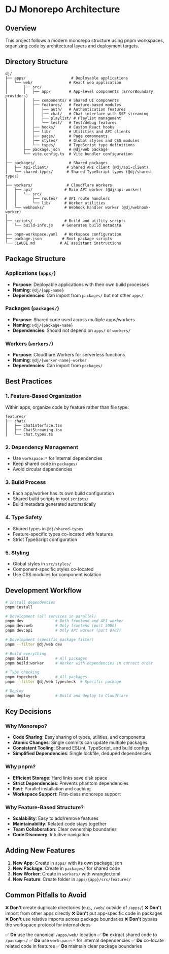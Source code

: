 # DJ Monorepo Architecture

## Overview

This project follows a modern monorepo structure using pnpm workspaces, organizing code by architectural layers and deployment targets.

## Directory Structure

```
dj/
├── apps/                    # Deployable applications
│   └── web/                # React web application
│       ├── src/
│       │   ├── app/        # App-level components (ErrorBoundary, providers)
│       │   ├── components/ # Shared UI components
│       │   ├── features/   # Feature-based modules
│       │   │   ├── auth/   # Authentication features
│       │   │   ├── chat/   # Chat interface with SSE streaming
│       │   │   ├── playlist/ # Playlist management
│       │   │   └── test/   # Test/debug features
│       │   ├── hooks/      # Custom React hooks
│       │   ├── lib/        # Utilities and API clients
│       │   ├── pages/      # Page components
│       │   ├── styles/     # Global styles and CSS modules
│       │   └── types/      # TypeScript type definitions
│       ├── package.json    # @dj/web package
│       └── vite.config.ts  # Vite bundler configuration
│
├── packages/               # Shared packages
│   ├── api-client/        # Shared API client (@dj/api-client)
│   └── shared-types/      # Shared TypeScript types (@dj/shared-types)
│
├── workers/               # Cloudflare Workers
│   ├── api/              # Main API worker (@dj/api-worker)
│   │   └── src/
│   │       ├── routes/   # API route handlers
│   │       └── lib/      # Worker utilities
│   └── webhooks/         # Webhook handler worker (@dj/webhook-worker)
│
├── scripts/              # Build and utility scripts
│   └── build-info.js    # Generates build metadata
│
├── pnpm-workspace.yaml   # Workspace configuration
├── package.json         # Root package scripts
└── CLAUDE.md           # AI assistant instructions
```

## Package Structure

### Applications (`apps/`)
- **Purpose**: Deployable applications with their own build processes
- **Naming**: `@dj/{app-name}`
- **Dependencies**: Can import from `packages/` but not other `apps/`

### Packages (`packages/`)
- **Purpose**: Shared code used across multiple apps/workers
- **Naming**: `@dj/{package-name}`
- **Dependencies**: Should not depend on `apps/` or `workers/`

### Workers (`workers/`)
- **Purpose**: Cloudflare Workers for serverless functions
- **Naming**: `@dj/{worker-name}-worker`
- **Dependencies**: Can import from `packages/`

## Best Practices

### 1. Feature-Based Organization
Within apps, organize code by feature rather than file type:
```
features/
├── chat/
│   ├── ChatInterface.tsx
│   ├── ChatStreaming.tsx
│   └── chat.types.ts
```

### 2. Dependency Management
- Use `workspace:*` for internal dependencies
- Keep shared code in `packages/`
- Avoid circular dependencies

### 3. Build Process
- Each app/worker has its own build configuration
- Shared build scripts in root `scripts/`
- Build metadata generated automatically

### 4. Type Safety
- Shared types in `@dj/shared-types`
- Feature-specific types co-located with features
- Strict TypeScript configuration

### 5. Styling
- Global styles in `src/styles/`
- Component-specific styles co-located
- Use CSS modules for component isolation

## Development Workflow

```bash
# Install dependencies
pnpm install

# Development (all services in parallel)
pnpm dev              # Both frontend and API worker
pnpm dev:web          # Only frontend (port 3000)
pnpm dev:api          # Only API worker (port 8787)

# Development (specific package filter)
pnpm --filter @dj/web dev

# Build everything
pnpm build            # All packages
pnpm build:worker     # Worker with dependencies in correct order

# Type checking
pnpm typecheck        # All packages
pnpm --filter @dj/web typecheck  # Specific package

# Deploy
pnpm deploy           # Build and deploy to Cloudflare
```

## Key Decisions

### Why Monorepo?
- **Code Sharing**: Easy sharing of types, utilities, and components
- **Atomic Changes**: Single commits can update multiple packages
- **Consistent Tooling**: Shared ESLint, TypeScript, and build configs
- **Simplified Dependencies**: Single lockfile, deduped dependencies

### Why pnpm?
- **Efficient Storage**: Hard links save disk space
- **Strict Dependencies**: Prevents phantom dependencies
- **Fast**: Parallel installation and caching
- **Workspace Support**: First-class monorepo support

### Why Feature-Based Structure?
- **Scalability**: Easy to add/remove features
- **Maintainability**: Related code stays together
- **Team Collaboration**: Clear ownership boundaries
- **Code Discovery**: Intuitive navigation

## Adding New Features

1. **New App**: Create in `apps/` with its own package.json
2. **New Package**: Create in `packages/` for shared code
3. **New Worker**: Create in `workers/` with wrangler.toml
4. **New Feature**: Create folder in `apps/{app}/src/features/`

## Common Pitfalls to Avoid

❌ **Don't** create duplicate directories (e.g., `/web/` outside of `/apps/`)
❌ **Don't** import from other apps directly
❌ **Don't** put app-specific code in packages
❌ **Don't** use relative imports across package boundaries
❌ **Don't** bypass the workspace protocol for internal deps

✅ **Do** use the canonical `/apps/web/` location
✅ **Do** extract shared code to `/packages/`
✅ **Do** use `workspace:*` for internal dependencies
✅ **Do** co-locate related code in features
✅ **Do** maintain clear package boundaries